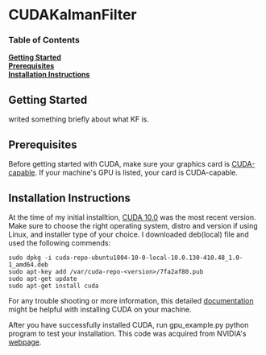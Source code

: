 # CUDAKalmanFilter

### Table of Contents
**[Getting Started](#getting-started)**<br>
**[Prerequisites](#prerequisites)**<br>
**[Installation Instructions](#installation-instructions)**<br>

## Getting Started
writed something briefly about what KF is.

## Prerequisites

Before getting started with CUDA, make sure your graphics card is [CUDA-capable](https://developer.nvidia.com/cuda-gpus). If your machine's GPU is listed, your card is CUDA-capable.

## Installation Instructions

At the time of my initial installtion, [CUDA 10.0](https://developer.nvidia.com/cuda-downloads?target_os=Linux&target_arch=x86_64&target_distro=Ubuntu&target_version=1804&target_type=deblocal) was the most recent version. Make sure to choose the right operating system, distro and version if using Linux, and installer type of your choice. I downloaded deb(local) file and used the following commends:
```
sudo dpkg -i cuda-repo-ubuntu1804-10-0-local-10.0.130-410.48_1.0-1_amd64.deb
sudo apt-key add /var/cuda-repo-<version>/7fa2af80.pub
sudo apt-get update
sudo apt-get install cuda
```

For any trouble shooting or more information, this detailed [documentation](https://docs.nvidia.com/cuda/cuda-installation-guide-linux/index.html) might be helpful with installing CUDA on your machine.

After you have successfully installed CUDA, run gpu_example.py python program to test your installation.
This code was acquired from NVIDIA's [webpage](https://developer.nvidia.com/how-to-cuda-python).
